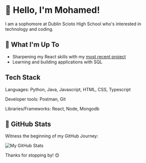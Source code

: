 # 👋 Hello, I'm Mohamed!

I am a sophomore at Dublin Scioto High School who's interested in technology and coding.

## 🚀 What I'm Up To

- Sharpening my React skills with my [most recent project](https://github.com/mohamed-khettab/Scioto-Connect)
- Learning and building applications with SQL

## Tech Stack

Languages: Python, Java, Javascript, HTML, CSS, Typescript


Developer tools: Postman, Git


Libraries/Frameworks: React, Node, Mongodb

## 🌟 GitHub Stats

Witness the beginning of my GitHub Journey:

![My GitHub Stats](https://github-readme-stats.vercel.app/api?username=mohamed-khettab&show_icons=true&theme=radical)

Thanks for stopping by! 😊
